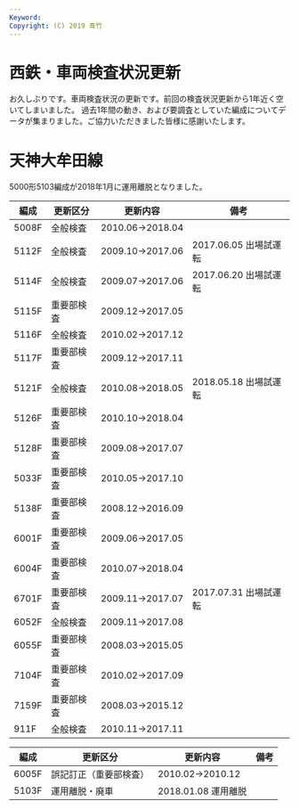 ```yaml
---
Keyword: 
Copyright: (C) 2019 青竹
---
```


# 西鉄・車両検査状況更新

お久しぶりです。車両検査状況の更新です。前回の検査状況更新から1年近く空いてしまいました。
過去1年間の動き、および要調査としていた編成についてデータが集まりました。ご協力いただきました皆様に感謝いたします。

# 天神大牟田線

5000形5103編成が2018年1月に運用離脱となりました。

| 編成 | 更新区分 | 更新内容 | 備考 |
| --- | --- | --- | --- |
| 5008F | 全般検査 | 2010.06→2018.04 |  |
| 5112F | 全般検査 | 2009.10→2017.06 | 2017.06.05 出場試運転 |
| 5114F | 全般検査 | 2009.07→2017.06 | 2017.06.20 出場試運転 |
| 5115F | 重要部検査 | 2009.12→2017.05 |  |
| 5116F | 全般検査 | 2010.02→2017.12 |  |
| 5117F | 重要部検査 | 2009.12→2017.11 |  |
| 5121F | 全般検査 | 2010.08→2018.05 | 2018.05.18 出場試運転 |
| 5126F | 重要部検査 | 2010.10→2018.04 |  |
| 5128F | 重要部検査 | 2009.08→2017.07 |  |
| 5033F | 重要部検査 | 2010.05→2017.10 |  |
| 5138F | 重要部検査 | 2008.12→2016.09 |  |
| 6001F | 重要部検査 | 2009.06→2017.05 |  |
| 6004F | 重要部検査 | 2010.07→2018.04 |  |
| 6701F | 重要部検査 | 2009.11→2017.07 | 2017.07.31 出場試運転 |
| 6052F | 全般検査 | 2009.11→2017.08 |  |
| 6055F | 重要部検査 | 2008.03→2015.05 |  |
| 7104F | 重要部検査 | 2010.02→2017.09 |  |
| 7159F | 重要部検査 | 2008.03→2015.12 |  |
| 911F | 全般検査 | 2010.11→2017.11 |  |

| 編成 | 更新区分 | 更新内容 | 備考 |
| --- | --- | --- | --- |
| 6005F | 誤記訂正（重要部検査） | 2010.02→2010.12 |  |
| 5103F | 運用離脱・廃車 | 2018.01.08 運用離脱 |  |

